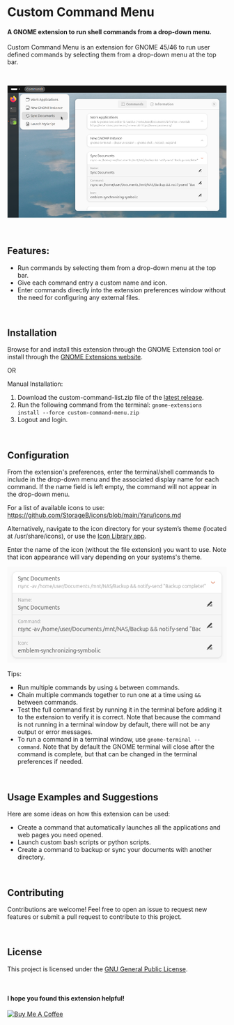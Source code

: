 # Custom Command Menu

#### A GNOME extension to run shell commands from a drop-down menu.

Custom Command Menu is an extension for GNOME 45/46 to run user defined commands by selecting them from a drop-down menu at the top bar. 


<br>

![Screenshot-main](screenshots/Screenshot-main-4.png)

<br>

## Features:

- Run commands by selecting them from a drop-down menu at the top bar.
- Give each command entry a custom name and icon.
- Enter commands directly into the extension preferences window without the need for configuring any external files.

<br>

## Installation

Browse for and install this extension through the GNOME Extension tool or install through the [GNOME Extensions website](https://extensions.gnome.org/extension/7024/custom-command-list/).

OR

Manual Installation:

1. Download the  custom-command-list.zip file of the [latest release](https://github.com/StorageB/custom-command-list/releases/tag/v1). 
2. Run the following command from the terminal:
`gnome-extensions install --force custom-command-menu.zip`
3. Logout and login.

<br>

## Configuration

From the extension's preferences, enter the terminal/shell commands to include in the drop-down menu and the associated display name for each command. If the name field is left empty, the command will not appear in the drop-down menu.

For a list of available icons to use:
https://github.com/StorageB/icons/blob/main/Yaru/icons.md 

Alternatively, navigate to the icon directory for your system’s theme (located at /usr/share/icons), or use the [Icon Library app](https://flathub.org/apps/org.gnome.design.IconLibrary).

Enter the name of the icon (without the file extension) you want to use. Note that icon appearance will vary depending on your systems's theme.

![Screenshot-commands](screenshots/Screenshot-command-4.png)

Tips:
- Run multiple commands by using `&` between commands.
- Chain multiple commands together to run one at a time using `&&` between commands.
- Test the full command first by running it in the terminal before adding it to the extension to verify it is correct. Note that because the command is not running in a terminal window by default, there will not be any output or error messages.
- To run a command in a terminal window, use `gnome-terminal -- command`. Note that by default the GNOME terminal will close after the command is complete, but that can be changed in the terminal preferences if needed.

<br>

## Usage Examples and Suggestions

Here are some ideas on how this extension can be used:
- Create a command that automatically launches all the applications and web pages you need opened.
- Launch custom bash scripts or python scripts.
- Create a command to backup or sync your documents with another directory.

<br>

## Contributing

Contributions are welcome! Feel free to open an issue to request new features or submit a pull request to contribute to this project.

<br>

## License

This project is licensed under the [GNU General Public License](http://www.gnu.org/licenses/).

<br>

#### I hope you found this extension helpful!

<a href="https://www.buymeacoffee.com/StorageB" target="_blank"><img src="https://cdn.buymeacoffee.com/buttons/v2/default-yellow.png" alt="Buy Me A Coffee" style="height: 36px !important;width: 131px !important;" ></a>
